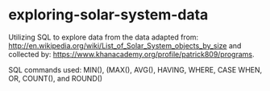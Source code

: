 # exploring-solar-system-data
Utilizing SQL to explore data from the data adapted from: http://en.wikipedia.org/wiki/List_of_Solar_System_objects_by_size 
and collected by: https://www.khanacademy.org/profile/patrick809/programs.

SQL commands used: MIN(), (MAX(), AVG(), HAVING, WHERE, CASE WHEN, OR, COUNT(), and ROUND()


